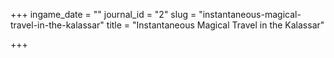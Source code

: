 +++
ingame_date = ""
journal_id = "2"
slug = "instantaneous-magical-travel-in-the-kalassar"
title = "Instantaneous Magical Travel in the Kalassar"

+++


